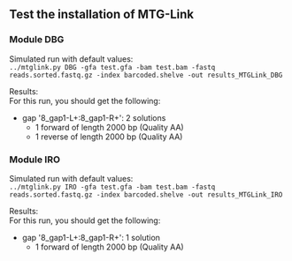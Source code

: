 ## Test the installation of MTG-Link

### Module DBG

Simulated run with default values:  
`../mtglink.py DBG -gfa test.gfa -bam test.bam -fastq reads.sorted.fastq.gz -index barcoded.shelve -out results_MTGLink_DBG`

Results:  
For this run, you should get the following:  
* gap '8_gap1-L+:8_gap1-R+': 2 solutions
    * 1 forward of length 2000 bp (Quality AA)  
    * 1 reverse of length 2000 bp (Quality AA)

### Module IRO

Simulated run with default values:  
`../mtglink.py IRO -gfa test.gfa -bam test.bam -fastq reads.sorted.fastq.gz -index barcoded.shelve -out results_MTGLink_IRO`

Results:  
For this run, you should get the following:  
* gap '8_gap1-L+:8_gap1-R+': 1 solution
    * 1 forward of length 2000 bp (Quality AA)